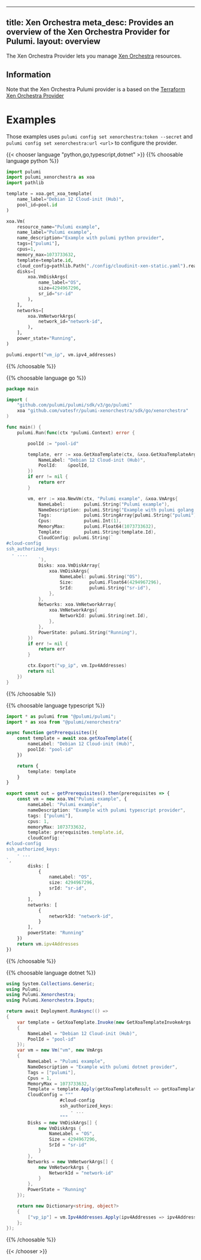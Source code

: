 
---
title: Xen Orchestra
meta_desc: Provides an overview of the Xen Orchestra Provider for Pulumi.
layout: overview
---

The Xen Orchestra Provider lets you manage [Xen Orchestra](https://github.com/vatesfr/xen-orchestra) resources.

## Information

Note that the Xen Orchestra Pulumi provider is a based on the [Terraform Xen Orchestra Provider](https://github.com/vatesfr/terraform-provider-xenorchestra)

# Examples

Those examples uses `pulumi config set xenorchestra:token --secret` and `pulumi config set xenorchestra:url <url>` to configure the provider.

{{< chooser language "python,go,typescript,dotnet" >}}
{{% choosable language python %}}

```python
import pulumi
import pulumi_xenorchestra as xoa
import pathlib

template = xoa.get_xoa_template(
    name_label="Debian 12 Cloud-init (Hub)",
    pool_id=pool.id
)

xoa.Vm(
    resource_name="Pulumi example",
    name_label="Pulumi example",
    name_description="Example with pulumi python provider",
    tags=["pulumi"],
    cpus=1,
    memory_max=1073733632,
    template=template.id,
    cloud_config=pathlib.Path("./config/cloudinit-xen-static.yaml").read_text(),
    disks=[
        xoa.VmDiskArgs(
            name_label="OS",
            size=4294967296,
            sr_id="sr-id"
        ),
    ],
    networks=[
        xoa.VmNetworkArgs(
            network_id="network-id",
        ),
    ],
    power_state="Running",
)

pulumi.export("vm_ip", vm.ipv4_addresses)
```

{{% /choosable %}}

{{% choosable language go %}}

```go
package main

import (
	"github.com/pulumi/pulumi/sdk/v3/go/pulumi"
	xoa "github.com/vatesfr/pulumi-xenorchestra/sdk/go/xenorchestra"
)

func main() {
	pulumi.Run(func(ctx *pulumi.Context) error {

		poolId := "pool-id"

        template, err := xoa.GetXoaTemplate(ctx, &xoa.GetXoaTemplateArgs{
			NameLabel: "Debian 12 Cloud-init (Hub)",
			PoolId:    &poolId,
		})
		if err != nil {
			return err
		}

		vm, err := xoa.NewVm(ctx, "Pulumi example", &xoa.VmArgs{
			NameLabel:       pulumi.String("Pulumi example"),
            NameDescription: pulumi.String("Example with pulumi golang provider"),
            Tags:            pulumi.StringArray{pulumi.String("pulumi")},
			Cpus:            pulumi.Int(1),
			MemoryMax:       pulumi.Float64(1073733632),
			Template:        pulumi.String(template.Id),
			CloudConfig: pulumi.String(`
#cloud-config
ssh_authorized_keys:
  - ....
			`),
			Disks: xoa.VmDiskArray{
				xoa.VmDiskArgs{
					NameLabel: pulumi.String("OS"),
					Size:      pulumi.Float64(4294967296),
					SrId:      pulumi.String("sr-id"),
				},
			},
			Networks: xoa.VmNetworkArray{
				xoa.VmNetworkArgs{
					NetworkId: pulumi.String(net.Id),
				},
			},
			PowerState: pulumi.String("Running"),
		})
		if err != nil {
			return err
		}

		ctx.Export("vp_ip", vm.Ipv4Addresses)
		return nil
	})
}

```

{{% /choosable %}}

{{% choosable language typescript %}}

```typescript
import * as pulumi from "@pulumi/pulumi";
import * as xoa from "@pulumi/xenorchestra"

async function getPrerequisites(){
    const template = await xoa.getXoaTemplate({
        nameLabel: "Debian 12 Cloud-init (Hub)",
        poolId: "pool-id"
    })

    return {
        template: template
    }
}

export const out = getPrerequisites().then(prerequisites => {
    const vm = new xoa.Vm("Pulumi example", {
        nameLabel: "Pulumi example",
        nameDescription: "Example with pulumi typescript provider",
        tags: ["pulumi"],
        cpus: 1,
        memoryMax: 1073733632,
        template: prerequisites.template.id,
        cloudConfig: `
#cloud-config
ssh_authorized_keys:
    - ...
`,
        disks: [
            {
                nameLabel: "OS",
                size: 4294967296,
                srId: "sr-id",
            }
        ],
        networks: [
            {
                networkId: "network-id",
            }
        ],
        powerState: "Running"
    })
    return vm.ipv4Addresses
})
```

{{% /choosable %}}

{{% choosable language dotnet %}}

```csharp
using System.Collections.Generic;
using Pulumi;
using Pulumi.Xenorchestra;
using Pulumi.Xenorchestra.Inputs;

return await Deployment.RunAsync(() =>
{    
    var template = GetXoaTemplate.Invoke(new GetXoaTemplateInvokeArgs
    {
        NameLabel = "Debian 12 Cloud-init (Hub)",
        PoolId = "pool-id"
    });
    var vm = new Vm("vm", new VmArgs
    {
        NameLabel = "Pulumi example",
        NameDescription = "Example with pulumi dotnet provider",
        Tags = ["pulumi"],
        Cpus = 1,
        MemoryMax = 1073733632,
        Template = template.Apply(getXoaTemplateResult => getXoaTemplateResult.Id),
        CloudConfig = """
                    #cloud-config
                    ssh_authorized_keys:
                        - ...
                    """
        Disks = new VmDiskArgs[] {
            new VmDiskArgs {
                NameLabel = "OS",
                Size = 4294967296,
                SrId = "sr-id"
            }
        },
        Networks = new VmNetworkArgs[] {
            new VmNetworkArgs {
                NetworkId = "network-id"
            }
        },
        PowerState = "Running"
    });

    return new Dictionary<string, object?>
    {
        ["vp_ip"] = vm.Ipv4Addresses.Apply(ipv4Addresses => ipv4Addresses)
    };
});
```

{{% /choosable %}}

{{< /chooser >}}
